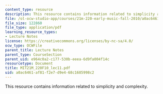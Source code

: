 ```yaml
---
content_type: resource
description: This resource contains information related to simplicity and complexity.
file: /ol-ocw-studio-app/courses/21m-220-early-music-fall-2010/a0ac6461af81f2e7d9e468c1685998c2_MIT21M_220F10_lec11.pdf
file_size: 122860
file_type: application/pdf
learning_resource_types:
- Lecture Notes
license: https://creativecommons.org/licenses/by-nc-sa/4.0/
ocw_type: OCWFile
parent_title: Lecture Notes
parent_type: CourseSection
parent_uid: e964c0a2-c177-530b-eeea-6d9fa004f14c
resourcetype: Document
title: MIT21M_220F10_lec11.pdf
uid: a0ac6461-af81-f2e7-d9e4-68c1685998c2
---
```

This resource contains information related to simplicity and complexity.